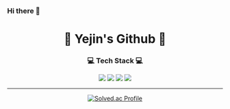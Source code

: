 ### Hi there 👋

<!--
**cyj2825/cyj2825** is a ✨ _special_ ✨ repository because its `README.md` (this file) appears on your GitHub profile.

Here are some ideas to get you started:

- 🔭 I’m currently working on ...
- 🌱 I’m currently learning ...
- 👯 I’m looking to collaborate on ...
- 🤔 I’m looking for help with ...
- 💬 Ask me about ...
- 📫 How to reach me: ...
- 😄 Pronouns: ...
- ⚡ Fun fact: ...
-->
<div align="center">
<h1>🐇 Yejin's Github 🐇</h1>
<h3>💻 Tech Stack 💻</h3>
  
<img src="https://img.shields.io/badge/Android-3DDC84?style=flat-square&logo=android&logoColor=white">
<img src="https://img.shields.io/badge/Kotlin-7F52FF?style=flat&logo=Kotlin&logoColor=white">
<img src="https://img.shields.io/badge/java-007396?style=for-the-badge&logo=java&logoColor=white"> 
<img src="https://img.shields.io/badge/Python-3776AB?style=flat&logo=Python&logoColor=white"><br>

---
[![Solved.ac Profile](http://mazassumnida.wtf/api/v2/generate_badge?boj=jinco)](https://solved.ac/jinco)

</div>
